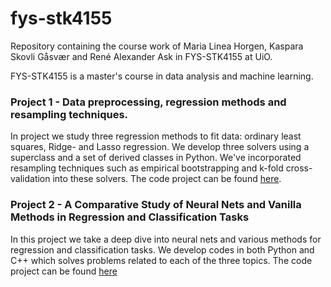 # fys-stk4155
Repository containing the course work of Maria Linea Horgen, Kaspara Skovli Gåsvær and René Alexander Ask in FYS-STK4155 at UiO.

FYS-STK4155 is a master's course in data analysis and machine learning.


### Project 1 - Data preprocessing, regression methods and resampling techniques.

In project we study three regression methods to fit data: ordinary least squares, Ridge- and Lasso regression.
We develop three solvers using a superclass and a set of derived classes in Python. We've incorporated resampling techniques such as empirical bootstrapping and k-fold cross-validation into these solvers. The code project can be found [here](https://github.com/reneaas/fys-stk4155/tree/master/project1).


### Project 2 - A Comparative Study of Neural Nets and Vanilla Methods in Regression and Classification Tasks

In this project we take a deep dive into neural nets and various methods for regression and classification tasks. We develop codes in both Python and C++ which solves problems related to each of the three topics. The code project can be found [here](https://github.com/reneaas/fys-stk4155/tree/master/project2)
